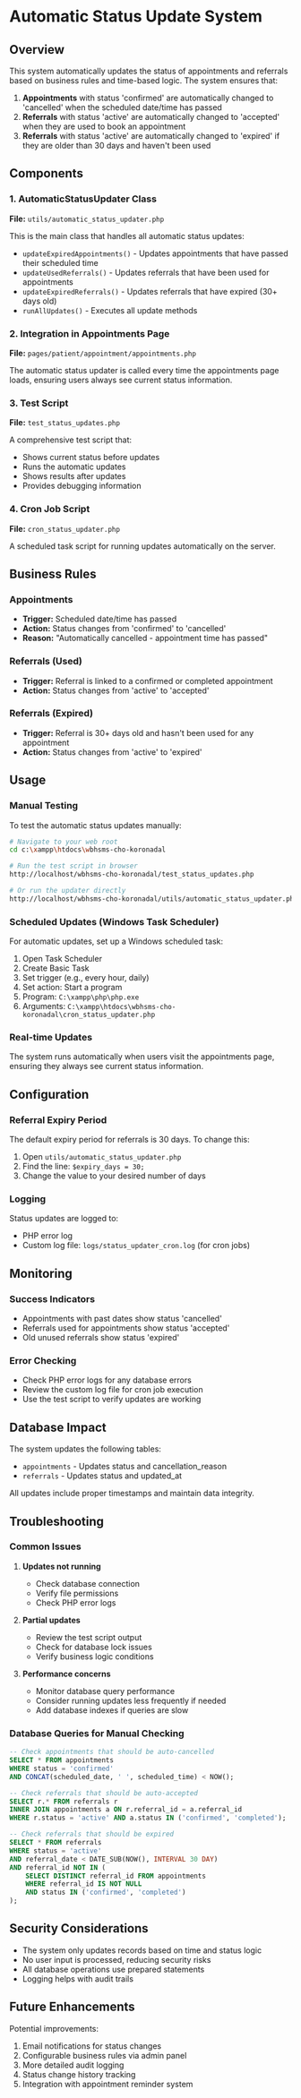 # Automatic Status Update System

## Overview

This system automatically updates the status of appointments and referrals based on business rules and time-based logic. The system ensures that:

1. **Appointments** with status 'confirmed' are automatically changed to 'cancelled' when the scheduled date/time has passed
2. **Referrals** with status 'active' are automatically changed to 'accepted' when they are used to book an appointment
3. **Referrals** with status 'active' are automatically changed to 'expired' if they are older than 30 days and haven't been used

## Components

### 1. AutomaticStatusUpdater Class
**File:** `utils/automatic_status_updater.php`

This is the main class that handles all automatic status updates:

- `updateExpiredAppointments()` - Updates appointments that have passed their scheduled time
- `updateUsedReferrals()` - Updates referrals that have been used for appointments  
- `updateExpiredReferrals()` - Updates referrals that have expired (30+ days old)
- `runAllUpdates()` - Executes all update methods

### 2. Integration in Appointments Page
**File:** `pages/patient/appointment/appointments.php`

The automatic status updater is called every time the appointments page loads, ensuring users always see current status information.

### 3. Test Script
**File:** `test_status_updates.php`

A comprehensive test script that:
- Shows current status before updates
- Runs the automatic updates
- Shows results after updates
- Provides debugging information

### 4. Cron Job Script
**File:** `cron_status_updater.php`

A scheduled task script for running updates automatically on the server.

## Business Rules

### Appointments
- **Trigger:** Scheduled date/time has passed
- **Action:** Status changes from 'confirmed' to 'cancelled'
- **Reason:** "Automatically cancelled - appointment time has passed"

### Referrals (Used)
- **Trigger:** Referral is linked to a confirmed or completed appointment
- **Action:** Status changes from 'active' to 'accepted'

### Referrals (Expired)
- **Trigger:** Referral is 30+ days old and hasn't been used for any appointment
- **Action:** Status changes from 'active' to 'expired'

## Usage

### Manual Testing
To test the automatic status updates manually:

```bash
# Navigate to your web root
cd c:\xampp\htdocs\wbhsms-cho-koronadal

# Run the test script in browser
http://localhost/wbhsms-cho-koronadal/test_status_updates.php

# Or run the updater directly
http://localhost/wbhsms-cho-koronadal/utils/automatic_status_updater.php
```

### Scheduled Updates (Windows Task Scheduler)
For automatic updates, set up a Windows scheduled task:

1. Open Task Scheduler
2. Create Basic Task
3. Set trigger (e.g., every hour, daily)
4. Set action: Start a program
5. Program: `C:\xampp\php\php.exe`
6. Arguments: `C:\xampp\htdocs\wbhsms-cho-koronadal\cron_status_updater.php`

### Real-time Updates
The system runs automatically when users visit the appointments page, ensuring they always see current status information.

## Configuration

### Referral Expiry Period
The default expiry period for referrals is 30 days. To change this:

1. Open `utils/automatic_status_updater.php`
2. Find the line: `$expiry_days = 30;`
3. Change the value to your desired number of days

### Logging
Status updates are logged to:
- PHP error log
- Custom log file: `logs/status_updater_cron.log` (for cron jobs)

## Monitoring

### Success Indicators
- Appointments with past dates show status 'cancelled'
- Referrals used for appointments show status 'accepted'
- Old unused referrals show status 'expired'

### Error Checking
- Check PHP error logs for any database errors
- Review the custom log file for cron job execution
- Use the test script to verify updates are working

## Database Impact

The system updates the following tables:
- `appointments` - Updates status and cancellation_reason
- `referrals` - Updates status and updated_at

All updates include proper timestamps and maintain data integrity.

## Troubleshooting

### Common Issues

1. **Updates not running**
   - Check database connection
   - Verify file permissions
   - Check PHP error logs

2. **Partial updates**
   - Review the test script output
   - Check for database lock issues
   - Verify business logic conditions

3. **Performance concerns**
   - Monitor database query performance
   - Consider running updates less frequently if needed
   - Add database indexes if queries are slow

### Database Queries for Manual Checking

```sql
-- Check appointments that should be auto-cancelled
SELECT * FROM appointments 
WHERE status = 'confirmed' 
AND CONCAT(scheduled_date, ' ', scheduled_time) < NOW();

-- Check referrals that should be auto-accepted
SELECT r.* FROM referrals r
INNER JOIN appointments a ON r.referral_id = a.referral_id
WHERE r.status = 'active' AND a.status IN ('confirmed', 'completed');

-- Check referrals that should be expired
SELECT * FROM referrals 
WHERE status = 'active' 
AND referral_date < DATE_SUB(NOW(), INTERVAL 30 DAY)
AND referral_id NOT IN (
    SELECT DISTINCT referral_id FROM appointments 
    WHERE referral_id IS NOT NULL 
    AND status IN ('confirmed', 'completed')
);
```

## Security Considerations

- The system only updates records based on time and status logic
- No user input is processed, reducing security risks
- All database operations use prepared statements
- Logging helps with audit trails

## Future Enhancements

Potential improvements:
1. Email notifications for status changes
2. Configurable business rules via admin panel
3. More detailed audit logging
4. Status change history tracking
5. Integration with appointment reminder system